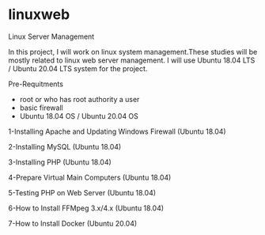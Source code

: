# linuxweb

Linux Server Management

In this project, I will work on linux system management.These studies will be mostly related to linux web server management.
I will use Ubuntu 18.04 LTS / Ubuntu 20.04 LTS system for the project.


Pre-Requitments

- root or who has root authority a user
- basic firewall
- Ubuntu 18.04 OS / Ubuntu 20.04 OS



1-Installing Apache and Updating Windows Firewall (Ubuntu 18.04)

2-Installing MySQL (Ubuntu 18.04)

3-Installing PHP (Ubuntu 18.04)

4-Prepare Virtual Main Computers (Ubuntu 18.04)

5-Testing PHP on Web Server (Ubuntu 18.04)

6-How to Install FFMpeg 3.x/4.x (Ubuntu 18.04)

7-How to Install Docker (Ubuntu 20.04)